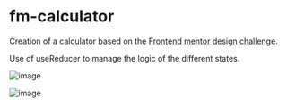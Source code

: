 # fm-calculator

Creation of a calculator based on the [Frontend mentor design challenge](https://www.frontendmentor.io/challenges/calculator-app-9lteq5N29).

Use of useReducer to manage the logic of the different states.

![image](https://user-images.githubusercontent.com/76185622/235355580-b162d1f8-5fd2-4187-9e8b-5f433247de39.png)

![image](https://user-images.githubusercontent.com/76185622/235355710-e6ca732c-9af6-4227-8113-2c5d705411c4.png)





